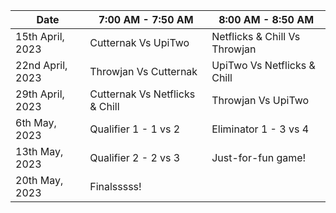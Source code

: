 | Date             | 7:00 AM - 7:50 AM              | 8:00 AM - 8:50 AM             |
|------------------|--------------------------------|-------------------------------|
| 15th April, 2023 | Cutternak Vs UpiTwo            | Netflicks & Chill Vs Throwjan |
| 22nd April, 2023 | Throwjan Vs Cutternak          | UpiTwo Vs Netflicks & Chill   |
| 29th April, 2023 | Cutternak Vs Netflicks & Chill | Throwjan Vs UpiTwo            |
| 6th May, 2023    | Qualifier 1 - 1 vs 2           | Eliminator 1 - 3 vs 4         |
| 13th May, 2023   | Qualifier 2 - 2 vs 3           | Just-for-fun game!            |
| 20th May, 2023   | Finalsssss!                    |                               |
